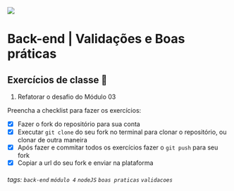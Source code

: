 ![](https://i.imgur.com/xG74tOh.png)

# Back-end | Validações e Boas práticas

## Exercícios de classe 🏫

1.  Refatorar o desafio do Módulo 03

Preencha a checklist para fazer os exercícios:

-   [x] Fazer o fork do repositório para sua conta
-   [x] Executar `git clone` do seu fork no terminal para clonar o repositório, ou clonar de outra maneira
-   [x] Após fazer e commitar todos os exercícios fazer o `git push` para seu fork
-   [x] Copiar a url do seu fork e enviar na plataforma

###### tags: `back-end` `módulo 4` `nodeJS` `boas praticas` `validacoes`
